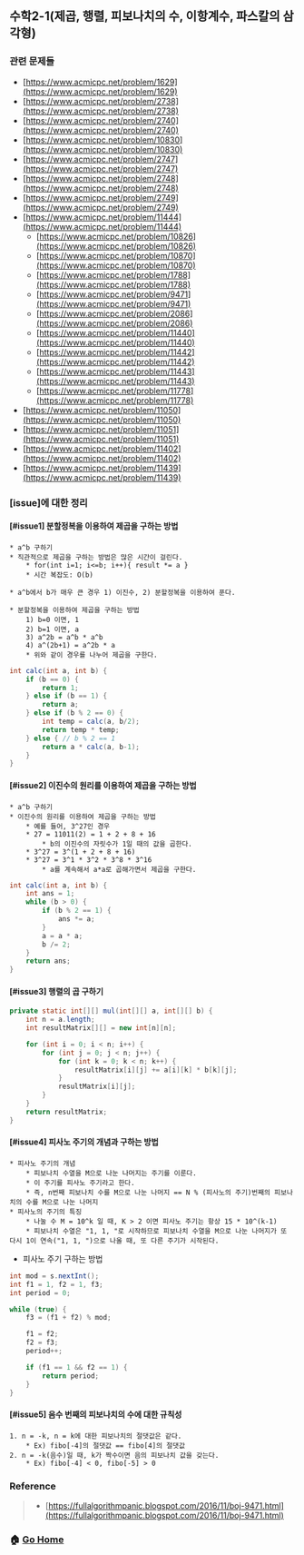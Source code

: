 ## 수학2-1(제곱, 행렬, 피보나치의 수, 이항계수, 파스칼의 삼각형)

### 관련 문제들
* [https://www.acmicpc.net/problem/1629](https://www.acmicpc.net/problem/1629)
* [https://www.acmicpc.net/problem/2738](https://www.acmicpc.net/problem/2738)
* [https://www.acmicpc.net/problem/2740](https://www.acmicpc.net/problem/2740)
* [https://www.acmicpc.net/problem/10830](https://www.acmicpc.net/problem/10830)
* [https://www.acmicpc.net/problem/2747](https://www.acmicpc.net/problem/2747)
* [https://www.acmicpc.net/problem/2748](https://www.acmicpc.net/problem/2748)
* [https://www.acmicpc.net/problem/2749](https://www.acmicpc.net/problem/2749)
* [https://www.acmicpc.net/problem/11444](https://www.acmicpc.net/problem/11444)
    * [https://www.acmicpc.net/problem/10826](https://www.acmicpc.net/problem/10826)
    * [https://www.acmicpc.net/problem/10870](https://www.acmicpc.net/problem/10870)
    * [https://www.acmicpc.net/problem/1788](https://www.acmicpc.net/problem/1788)
    * [https://www.acmicpc.net/problem/9471](https://www.acmicpc.net/problem/9471)
    * [https://www.acmicpc.net/problem/2086](https://www.acmicpc.net/problem/2086)
    * [https://www.acmicpc.net/problem/11440](https://www.acmicpc.net/problem/11440)
    * [https://www.acmicpc.net/problem/11442](https://www.acmicpc.net/problem/11442)
    * [https://www.acmicpc.net/problem/11443](https://www.acmicpc.net/problem/11443)
    * [https://www.acmicpc.net/problem/11778](https://www.acmicpc.net/problem/11778)
* [https://www.acmicpc.net/problem/11050](https://www.acmicpc.net/problem/11050)
* [https://www.acmicpc.net/problem/11051](https://www.acmicpc.net/problem/11051)
* [https://www.acmicpc.net/problem/11402](https://www.acmicpc.net/problem/11402)
* [https://www.acmicpc.net/problem/11439](https://www.acmicpc.net/problem/11439)


### [issue]에 대한 정리
#### [#issue1] 분할정복을 이용하여 제곱을 구하는 방법
    * a^b 구하기
    * 직관적으로 제곱을 구하는 방법은 많은 시간이 걸린다.
        * for(int i=1; i<=b; i++){ result *= a }
        * 시간 복잡도: O(b)
        
    * a^b에서 b가 매우 큰 경우 1) 이진수, 2) 분할정복을 이용하여 푼다.

    * 분할정복을 이용하여 제곱을 구하는 방법
        1) b=0 이면, 1
        2) b=1 이면, a
        3) a^2b = a^b * a^b
        4) a^(2b+1) = a^2b * a
        * 위와 같이 경우를 나누어 제곱을 구한다.

~~~java
int calc(int a, int b) {
    if (b == 0) {
        return 1;
    } else if (b == 1) {
        return a;
    } else if (b % 2 == 0) {
        int temp = calc(a, b/2);
        return temp * temp;
    } else { // b % 2 == 1
        return a * calc(a, b-1);
    }
}
~~~


#### [#issue2] 이진수의 원리를 이용하여 제곱을 구하는 방법
    * a^b 구하기
    * 이진수의 원리를 이용하여 제곱을 구하는 방법
        * 예를 들어, 3^27인 경우 
        * 27 = 11011(2) = 1 + 2 + 8 + 16
            * b의 이진수의 자릿수가 1일 때의 값을 곱한다.
        * 3^27 = 3^(1 + 2 + 8 + 16)
        * 3^27 = 3^1 * 3^2 * 3^8 * 3^16
            * a를 계속해서 a*a로 곱해가면서 제곱을 구한다.

~~~java
int calc(int a, int b) {
    int ans = 1;
    while (b > 0) {
        if (b % 2 == 1) {
            ans *= a; 
        }
        a = a * a;
        b /= 2; 
    }
    return ans; 
}
~~~
    
    
#### [#issue3] 행렬의 곱 구하기
~~~java
private static int[][] mul(int[][] a, int[][] b) {
    int n = a.length;
    int resultMatrix[][] = new int[n][n];

    for (int i = 0; i < n; i++) {
        for (int j = 0; j < n; j++) {
            for (int k = 0; k < n; k++) {
                resultMatrix[i][j] += a[i][k] * b[k][j];
            }
            resultMatrix[i][j];
        }
    }
    return resultMatrix;
}
~~~


#### [#issue4] 피사노 주기의 개념과 구하는 방법
    * 피사노 주기의 개념
        * 피보나치 수열을 M으로 나눈 나머지는 주기를 이룬다.
        * 이 주기를 피사노 주기라고 한다.
        * 즉, n번째 피보나치 수를 M으로 나눈 나머지 == N % (피사노의 주기)번째의 피보나치의 수를 M으로 나눈 나머지
    * 피사노의 주기의 특징
        * 나눌 수 M = 10^k 일 때, K > 2 이면 피사노 주기는 항상 15 * 10^(k-1)
        * 피보나치 수열은 "1, 1, "로 시작하므로 피보나치 수열을 M으로 나눈 나머지가 또 다시 1이 연속("1, 1, ")으로 나올 때, 또 다른 주기가 시작된다. 

* 피사노 주기 구하는 방법
~~~java
int mod = s.nextInt();
int f1 = 1, f2 = 1, f3;
int period = 0;

while (true) {
    f3 = (f1 + f2) % mod;

    f1 = f2;
    f2 = f3;
    period++;

    if (f1 == 1 && f2 == 1) {
        return period;
    }
}
~~~


#### [#issue5] 음수 번째의 피보나치의 수에 대한 규칙성
    1. n = -k, n = k에 대한 피보나치의 절댓값은 같다.
        * Ex) fibo[-4]의 절댓값 == fibo[4]의 절댓값
    2. n = -k(음수)일 때, k가 짝수이면 음의 피보나치 값을 갖는다.
        * Ex) fibo[-4] < 0, fibo[-5] > 0


### Reference
> - [https://fullalgorithmpanic.blogspot.com/2016/11/boj-9471.html](https://fullalgorithmpanic.blogspot.com/2016/11/boj-9471.html)



### :house: [Go Home](https://github.com/Do-Hee/algorithm-study) 
